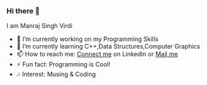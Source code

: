 ### Hi there 👋

<!--
**Manraj29/Manraj29** is a ✨ _special_ ✨ repository because its `README.md` (this file) appears on your GitHub profile.-->

I am Manraj Singh Virdi

- 🔭 I’m currently working on my Programming Skills
- 🌱 I’m currently learning C++,Data Structures,Computer Graphics
- 📫 How to reach me: [Connect me](linkedin.com/in/manraj-singh-virdi-44aa451b2) on LinkedIn or [Mail me](virdimanajsingh9@gmail.com)
- ⚡ Fun fact: Programming is Cool!
- 🎶 Interest: Musing & Coding

